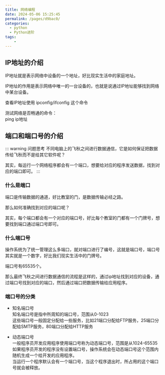 ```yaml
---
title: 网络编程
date: 2024-05-06 15:25:45
permalink: /pages/d9bac0/
categories:
  - python
  - Python进阶
tags:
    -
---
```

## IP地址的介绍
IP地址就是表示网络中设备的一个地址，好比现实生活中的家庭地址。  

IP地址的作用是表示网络中唯一的一台设备的，也就是说通过IP地址能够找到网络中某台设备。  

查看IP地址使用 ipconfig/ifconfig 这个命令 

测试网络是否畅通的命令：  
    ping ip地址  

## 端口和端口号的介绍
::: warning 问题思考
不同电脑上的飞秋之间进行数据通信，它是如何保证把数据传给飞秋而不是给其它软件呢？  

其实，每运行一个网络程序都会有一个端口，想要给对应的程序发送数据，找到对应的端口即可。
:::

### 什么是端口
端口是传输数据的通道，好比教室的门，是数据传输必经之路。  

那么如何准确找到对应的端口呢？

其实，每个端口都会有一个对应的端口号，好比每个教室的门都有一个门牌号，想要找到端口通过端口号即可。  

### 什么端口号
操作系统为了统一管理这么多端口，就对端口进行了编号，这就是端口号，端口号其实就是一个数字，好比我们现实生活中的门牌号。  

端口号有65535个。  

那么最终飞秋之间进行数据通信的流程是这样的，通过ip地址找到对应的设备，通过端口号找到对应的端口，然后通过端口把数据传输给应用程序。   

### 端口号的分类
- 知名端口号   
知名端口号是指中所周知的端口号，范围从0-1023  
这些端口号一般固定分配给一些服务，比如21端口分配给FTP服务，25端口分配给SMTP服务，80端口分配给HTTP服务  

- 动态端口号  
一般程序员开发应用程序使用端口号称为动态端口号，范围是从1024-65535  
如果程序员开发的程序没有设置端口号，操作系统会在动态端口号这个范围内随机生成一个给开发的应用程序。  
当运行一个程序默认会有一个端口号，当这个程序退出时，所占用的这个端口号就会被释放。  